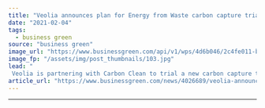 ```yaml
---
title: "Veolia announces plan for Energy from Waste carbon capture trial"
date: "2021-02-04"
tags: 
  - business green
source: "business green"
image_url: "https://www.businessgreen.com/api/v1/wps/4d6b046/2c4fe011-b072-4279-ae89-e5e2063819d9/2/ERF-9965-185x114.jpg"
image_fp: "/assets/img/post_thumbnails/103.jpg"
lead: "
 Veolia is partnering with Carbon Clean to trial a new carbon capture technology, while a separate £300m energy-from-waste facility in Teesside was this week granted planning permission ..."
article_url: "https://www.businessgreen.com/news/4026689/veolia-announces-plan-energy-waste-carbon-capture-trial"
---
```


---

